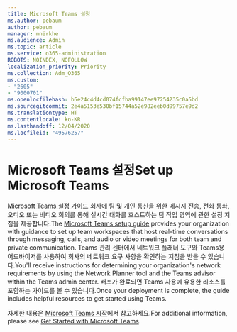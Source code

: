 ```yaml
---
title: Microsoft Teams 설정
ms.author: pebaum
author: pebaum
manager: mnirkhe
ms.audience: Admin
ms.topic: article
ms.service: o365-administration
ROBOTS: NOINDEX, NOFOLLOW
localization_priority: Priority
ms.collection: Adm_O365
ms.custom:
- "2605"
- "9000701"
ms.openlocfilehash: b5e24c4d4cd074fcfba99147ee97254235c0a5bd
ms.sourcegitcommit: 2e4a5153e530bf15744a52e982eeb0d99757e9d2
ms.translationtype: HT
ms.contentlocale: ko-KR
ms.lasthandoff: 12/04/2020
ms.locfileid: "49576257"
---
```

# <a name="set-up-microsoft-teams"></a><span data-ttu-id="f59c5-102">Microsoft Teams 설정</span><span class="sxs-lookup"><span data-stu-id="f59c5-102">Set up Microsoft Teams</span></span>

<span data-ttu-id="f59c5-103">[Microsoft Teams 설정 가이드](https://aka.ms/teamsguidance) 회사에 팀 및 개인 통신을 위한 메시지 전송, 전화 통화, 오디오 또는 비디오 회의를 통해 실시간 대화를 호스트하는 팀 작업 영역에 관한 설정 지침을 제공합니다.</span><span class="sxs-lookup"><span data-stu-id="f59c5-103">The  [Microsoft Teams setup guide](https://aka.ms/teamsguidance)  provides your organization with guidance to set up team workspaces that host real-time conversations through messaging, calls, and audio or video meetings for both team and private communication.</span></span> <span data-ttu-id="f59c5-104">Teams 관리 센터에서 네트워크 플래너 도구와 Teams용 어드바이저를 사용하여 회사의 네트워크 요구 사항을 확인하는 지침을 받을 수 있습니다.</span><span class="sxs-lookup"><span data-stu-id="f59c5-104">You'll receive instructions for determining your organization's network requirements by using the Network Planner tool and the Teams advisor within the Teams admin center.</span></span> <span data-ttu-id="f59c5-105">배포가 완료되면 Teams 사용에 유용한 리소스를 포함하는 가이드를 볼 수 있습니다.</span><span class="sxs-lookup"><span data-stu-id="f59c5-105">Once your deployment is complete, the guide includes helpful resources to get started using Teams.</span></span>

<span data-ttu-id="f59c5-106">자세한 내용은 [Microsoft Teams 시작](https://docs.microsoft.com/microsoftteams/get-started-with-teams-quick-start)에서 참고하세요.</span><span class="sxs-lookup"><span data-stu-id="f59c5-106">For additional information, please see [Get Started with Microsoft Teams](https://docs.microsoft.com/microsoftteams/get-started-with-teams-quick-start).</span></span>

